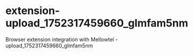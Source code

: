 # extension-upload_1752317459660_glmfam5nm
Browser extension integration with Mellowtel - upload_1752317459660_glmfam5nm
